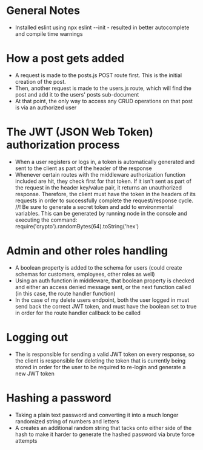 # General Notes

- Installed eslint using npx eslint --init - resulted in better autocomplete and compile time warnings

# How a post gets added

- A request is made to the posts.js POST route first. This is the initial creation of the post.
- Then, another request is made to the users.js route, which will find the post and add it to the users' posts sub-document
- At that point, the only way to access any CRUD operations on that post is via an authorized user

# The JWT (JSON Web Token) authorization process

- When a user registers or logs in, a token is automatically generated and sent to the client as part of the header of the response
- Whenever certain routes with the middleware authorization function included are hit, they check first for that token. If it isn't sent as part of the request in the <x-auth-token> header key/value pair, it returns an unauthorized response. Therefore, the client must have the token in the headers of its requests in order to successfully complete the request/response cycle.
  //! Be sure to generate a secret token and add to environmental variables. This can be generated by running node in the console and executing the command: require('crypto').randomBytes(64).toString('hex')

# Admin and other roles handling

- A boolean property is added to the schema for users (could create schemas for customers, employees, other roles as well)
- Using an auth function in middleware, that boolean property is checked and either an access denied message sent,
  or the next function called (in this case, the route handler function)
- In the case of my delete users endpoint, both the user logged in must send back the correct JWT token, and must have the
  <isAdmin> boolean set to true in order for the route handler callback to be called

# Logging out

- The <CLIENT> is responsible for sending a valid JWT token on every response, so the client is responsible for deleting the token
  that is currently being stored in order for the user to be required to re-login and generate a new JWT token

# Hashing a password

- Taking a plain text password and converting it into a much longer randomized string of numbers and letters
- A <salt> creates an additional random string that tacks onto either side of the hash to make it harder to generate
  the hashed password via brute force attempts
